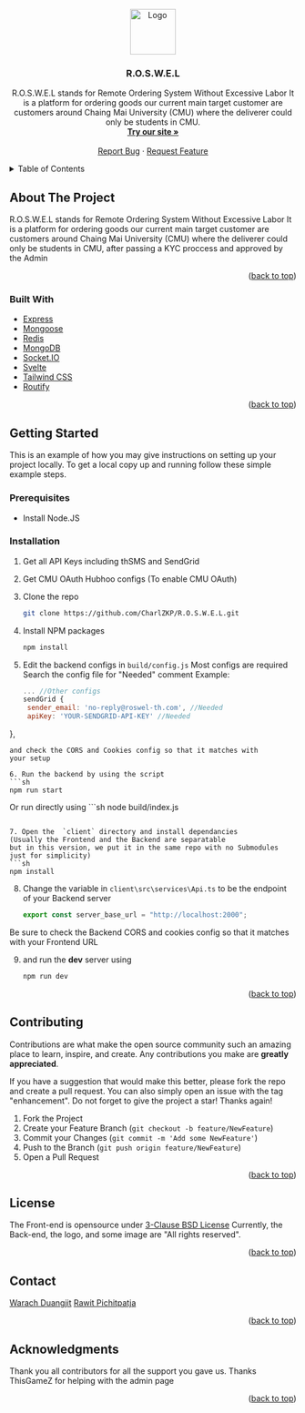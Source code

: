 <div id="top"></div>

<!-- PROJECT LOGO -->
<br />
<div align="center">
  <a href="https://github.com/CharlZKP/R.O.S.W.E.L">
    <img src="https://www.roswel-th.com/dist/image/logo/ROSWEL_logo_wbg.png" alt="Logo" width="80" height="80">
  </a>

<h3 align="center">R.O.S.W.E.L</h3>

  <p align="center">
    R.O.S.W.E.L stands for Remote Ordering System Without Excessive Labor
  It is a platform for ordering goods our current main target customer are 
  customers around Chaing Mai University (CMU) 
  where the deliverer could only be students in CMU.
    <br />
    <a href="https://www.roswel-th.com"><strong>Try our site »</strong></a>
    <br />
    <br />
    <a href="https://github.com/CharlZKP/R.O.S.W.E.L/issues">Report Bug</a>
    ·
    <a href="https://github.com/CharlZKP/R.O.S.W.E.L/issues">Request Feature</a>
  </p>
</div>



<!-- TABLE OF CONTENTS -->
<details>
  <summary>Table of Contents</summary>
  <ol>
    <li>
      <a href="#about-the-project">About The Project</a>
      <ul>
        <li><a href="#built-with">Built With</a></li>
      </ul>
    </li>
    <li>
      <a href="#getting-started">Getting Started</a>
      <ul>
        <li><a href="#prerequisites">Prerequisites</a></li>
        <li><a href="#installation">Installation</a></li>
      </ul>
    </li>
    <li><a href="#contributing">Contributing</a></li>
    <li><a href="#license">License</a></li>
    <li><a href="#contact">Contact</a></li>
    <li><a href="#acknowledgments">Acknowledgments</a></li>
  </ol>
</details>



<!-- ABOUT THE PROJECT -->
## About The Project

 R.O.S.W.E.L stands for Remote Ordering System Without Excessive Labor
  It is a platform for ordering goods our current main target customer are 
  customers around Chaing Mai University (CMU) 
  where the deliverer could only be students in CMU, after passing a KYC proccess
  and approved by the Admin

<p align="right">(<a href="#top">back to top</a>)</p>



### Built With

* [Express](https://expressjs.com/)
* [Mongoose](https://mongoosejs.com/)
* [Redis](https://redis.io/)
* [MongoDB](https://www.mongodb.com/)
* [Socket.IO](https://socket.io/)
* [Svelte](https://svelte.dev/)
* [Tailwind CSS](https://tailwindcss.com/)
* [Routify](https://www.routify.dev/)


<p align="right">(<a href="#top">back to top</a>)</p>



<!-- GETTING STARTED -->
## Getting Started

This is an example of how you may give instructions on setting up your project locally.
To get a local copy up and running follow these simple example steps.

### Prerequisites
* Install Node.JS

### Installation

1. Get all API Keys including thSMS and SendGrid

2. Get CMU OAuth Hubhoo configs (To enable CMU OAuth)

3. Clone the repo
   ```sh
   git clone https://github.com/CharlZKP/R.O.S.W.E.L.git
   ```

4. Install NPM packages
   ```sh
   npm install
   ```

5. Edit the backend configs in `build/config.js` 
Most configs are required
Search the config file for "Needed" comment
Example: 
   ```js
   ... //Other configs
   sendGrid {
    sender_email: 'no-reply@roswel-th.com', //Needed
    apiKey: 'YOUR-SENDGRID-API-KEY' //Needed
  },
   ```
and check the CORS and Cookies config so that it matches with
your setup

6. Run the backend by using the script
   ```sh
   npm run start
   ```

 Or run directly using 
    ```sh
   node build/index.js
   ```

7. Open the  `client` directory and install dependancies 
   (Usually the Frontend and the Backend are separatable 
   but in this version, we put it in the same repo with no Submodules
   just for simplicity)
   ```sh
   npm install
   ```

8. Change the variable in `client\src\services\Api.ts` to be the endpoint
of your Backend server
   ```js
   export const server_base_url = "http://localhost:2000";
    ```
Be sure to check the Backend CORS and cookies config so that
it matches with your Frontend URL

9. and run the **dev** server using
   ```sh
   npm run dev
   ```


<p align="right">(<a href="#top">back to top</a>)</p>




<!-- CONTRIBUTING -->
## Contributing

Contributions are what make the open source community such an amazing place to learn, inspire, and create. Any contributions you make are **greatly appreciated**.

If you have a suggestion that would make this better, please fork the repo and create a pull request. You can also simply open an issue with the tag "enhancement".
Do not forget to give the project a star! Thanks again!

1. Fork the Project
2. Create your Feature Branch (`git checkout -b feature/NewFeature`)
3. Commit your Changes (`git commit -m 'Add some NewFeature'`)
4. Push to the Branch (`git push origin feature/NewFeature`)
5. Open a Pull Request

<p align="right">(<a href="#top">back to top</a>)</p>



<!-- LICENSE -->
## License

The Front-end is opensource under [3-Clause BSD License](https://opensource.org/licenses/BSD-3-Clause "The 3-Clause BSD License")
Currently, the Back-end, the logo, and some image are "All rights reserved".

<p align="right">(<a href="#top">back to top</a>)</p>



<!-- CONTACT -->
## Contact

[Warach Duangjit](https://www.linkedin.com/in/warach-duangjit/ "Warach Duangjit")
[Rawit Pichitpatja](https://www.linkedin.com/in/rawit-pichitpatja-3484b3212/ "Rawit Pichitpatja")

<p align="right">(<a href="#top">back to top</a>)</p>



<!-- ACKNOWLEDGMENTS -->
## Acknowledgments

Thank you all contributors for all the support you gave us.
Thanks ThisGameZ for helping with the admin page

<p align="right">(<a href="#top">back to top</a>)</p>

